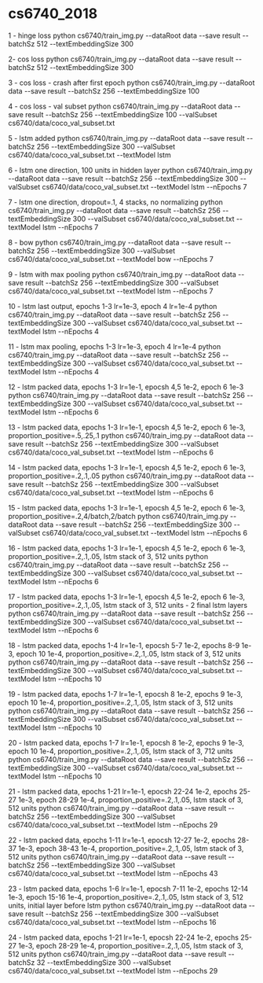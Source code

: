 # cs6740_2018


1 - hinge loss
python cs6740/train_img.py --dataRoot data --save result --batchSz 512 --textEmbeddingSize 300

2- cos loss
python cs6740/train_img.py --dataRoot data --save result --batchSz 512 --textEmbeddingSize 300

3 - cos loss - crash after first epoch
python cs6740/train_img.py --dataRoot data --save result --batchSz 256 --textEmbeddingSize 100

4 - cos loss - val subset
python cs6740/train_img.py --dataRoot data --save result --batchSz 256 --textEmbeddingSize 100 --valSubset cs6740/data/coco_val_subset.txt

5 - lstm added
python cs6740/train_img.py --dataRoot data --save result --batchSz 256 --textEmbeddingSize 300 --valSubset cs6740/data/coco_val_subset.txt --textModel lstm

6 - lstm one direction, 100 units in hidden layer
python cs6740/train_img.py --dataRoot data --save result --batchSz 256 --textEmbeddingSize 300 --valSubset cs6740/data/coco_val_subset.txt --textModel lstm --nEpochs 7

7 - lstm one direction, dropout=.1, 4 stacks, no normalizing
python cs6740/train_img.py --dataRoot data --save result --batchSz 256 --textEmbeddingSize 300 --valSubset cs6740/data/coco_val_subset.txt --textModel lstm --nEpochs 7

8 - bow
python cs6740/train_img.py --dataRoot data --save result --batchSz 256 --textEmbeddingSize 300 --valSubset cs6740/data/coco_val_subset.txt --textModel bow --nEpochs 7

9 - lstm with max pooling
python cs6740/train_img.py --dataRoot data --save result --batchSz 256 --textEmbeddingSize 300 --valSubset cs6740/data/coco_val_subset.txt --textModel lstm --nEpochs 7

10 - lstm last output, epochs 1-3 lr=1e-3, epoch 4 lr=1e-4
python cs6740/train_img.py --dataRoot data --save result --batchSz 256 --textEmbeddingSize 300 --valSubset cs6740/data/coco_val_subset.txt --textModel lstm --nEpochs 4

11 - lstm max pooling, epochs 1-3 lr=1e-3, epoch 4 lr=1e-4
python cs6740/train_img.py --dataRoot data --save result --batchSz 256 --textEmbeddingSize 300 --valSubset cs6740/data/coco_val_subset.txt --textModel lstm --nEpochs 4

12 - lstm packed data, epochs 1-3 lr=1e-1, epocsh 4,5 1e-2, epoch 6 1e-3
python cs6740/train_img.py --dataRoot data --save result --batchSz 256 --textEmbeddingSize 300 --valSubset cs6740/data/coco_val_subset.txt --textModel lstm --nEpochs 6

13 - lstm packed data, epochs 1-3 lr=1e-1, epocsh 4,5 1e-2, epoch 6 1e-3, proportion_positive=.5,.25,.1
python cs6740/train_img.py --dataRoot data --save result --batchSz 256 --textEmbeddingSize 300 --valSubset cs6740/data/coco_val_subset.txt --textModel lstm --nEpochs 6

14 - lstm packed data, epochs 1-3 lr=1e-1, epocsh 4,5 1e-2, epoch 6 1e-3, proportion_positive=.2,.1,.05
python cs6740/train_img.py --dataRoot data --save result --batchSz 256 --textEmbeddingSize 300 --valSubset cs6740/data/coco_val_subset.txt --textModel lstm --nEpochs 6

15 - lstm packed data, epochs 1-3 lr=1e-1, epocsh 4,5 1e-2, epoch 6 1e-3, proportion_positive=.2,4/batch,2/batch
python cs6740/train_img.py --dataRoot data --save result --batchSz 256 --textEmbeddingSize 300 --valSubset cs6740/data/coco_val_subset.txt --textModel lstm --nEpochs 6

16 - lstm packed data, epochs 1-3 lr=1e-1, epocsh 4,5 1e-2, epoch 6 1e-3, proportion_positive=.2,.1,.05, lstm stack of 3, 512 units
python cs6740/train_img.py --dataRoot data --save result --batchSz 256 --textEmbeddingSize 300 --valSubset cs6740/data/coco_val_subset.txt --textModel lstm --nEpochs 6

17 - lstm packed data, epochs 1-3 lr=1e-1, epocsh 4,5 1e-2, epoch 6 1e-3, proportion_positive=.2,.1,.05, lstm stack of 3, 512 units - 2 final lstm layers
python cs6740/train_img.py --dataRoot data --save result --batchSz 256 --textEmbeddingSize 300 --valSubset cs6740/data/coco_val_subset.txt --textModel lstm --nEpochs 6

18 - lstm packed data, epochs 1-4 lr=1e-1, epocsh 5-7 1e-2, epochs 8-9 1e-3, epoch 10 1e-4, proportion_positive=.2,.1,.05, lstm stack of 3, 512 units
python cs6740/train_img.py --dataRoot data --save result --batchSz 256 --textEmbeddingSize 300 --valSubset cs6740/data/coco_val_subset.txt --textModel lstm --nEpochs 10

19 - lstm packed data, epochs 1-7 lr=1e-1, epocsh 8 1e-2, epochs 9 1e-3, epoch 10 1e-4, proportion_positive=.2,.1,.05, lstm stack of 3, 512 units
python cs6740/train_img.py --dataRoot data --save result --batchSz 256 --textEmbeddingSize 300 --valSubset cs6740/data/coco_val_subset.txt --textModel lstm --nEpochs 10

20 - lstm packed data, epochs 1-7 lr=1e-1, epocsh 8 1e-2, epochs 9 1e-3, epoch 10 1e-4, proportion_positive=.2,.1,.05, lstm stack of 3, 712 units
python cs6740/train_img.py --dataRoot data --save result --batchSz 256 --textEmbeddingSize 300 --valSubset cs6740/data/coco_val_subset.txt --textModel lstm --nEpochs 10

21 - lstm packed data, epochs 1-21 lr=1e-1, epocsh 22-24 1e-2, epochs 25-27 1e-3, epoch 28-29 1e-4, proportion_positive=.2,.1,.05, lstm stack of 3, 512 units
python cs6740/train_img.py --dataRoot data --save result --batchSz 256 --textEmbeddingSize 300 --valSubset cs6740/data/coco_val_subset.txt --textModel lstm --nEpochs 29

22 - lstm packed data, epochs 1-11 lr=1e-1, epocsh 12-27 1e-2, epochs 28-37 1e-3, epoch 38-43 1e-4, proportion_positive=.2,.1,.05, lstm stack of 3, 512 units
python cs6740/train_img.py --dataRoot data --save result --batchSz 256 --textEmbeddingSize 300 --valSubset cs6740/data/coco_val_subset.txt --textModel lstm --nEpochs 43

23 - lstm packed data, epochs 1-6 lr=1e-1, epocsh 7-11 1e-2, epochs 12-14 1e-3, epoch 15-16 1e-4, proportion_positive=.2,.1,.05, lstm stack of 3, 512 units, initial layer before lstm
python cs6740/train_img.py --dataRoot data --save result --batchSz 256 --textEmbeddingSize 300 --valSubset cs6740/data/coco_val_subset.txt --textModel lstm --nEpochs 16

24 - lstm packed data, epochs 1-21 lr=1e-1, epocsh 22-24 1e-2, epochs 25-27 1e-3, epoch 28-29 1e-4, proportion_positive=.2,.1,.05, lstm stack of 3, 512 units
python cs6740/train_img.py --dataRoot data --save result --batchSz 32 --textEmbeddingSize 300 --valSubset cs6740/data/coco_val_subset.txt --textModel lstm --nEpochs 29

